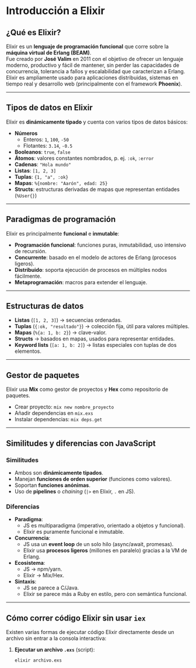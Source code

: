 # Introducción a Elixir

## ¿Qué es Elixir?
Elixir es un **lenguaje de programación funcional** que corre sobre la **máquina virtual de Erlang (BEAM)**.  
Fue creado por **José Valim** en 2011 con el objetivo de ofrecer un lenguaje moderno, productivo y fácil de mantener, sin perder las capacidades de concurrencia, tolerancia a fallos y escalabilidad que caracterizan a Erlang.  
Elixir es ampliamente usado para aplicaciones distribuidas, sistemas en tiempo real y desarrollo web (principalmente con el framework **Phoenix**).

---

## Tipos de datos en Elixir
Elixir es **dinámicamente tipado** y cuenta con varios tipos de datos básicos:
- **Números**
  - Enteros: `1`, `100`, `-50`
  - Flotantes: `3.14`, `-0.5`
- **Booleanos**: `true`, `false`
- **Átomos**: valores constantes nombrados, p. ej. `:ok`, `:error`
- **Cadenas**: `"Hola mundo"`
- **Listas**: `[1, 2, 3]`
- **Tuplas**: `{1, "a", :ok}`
- **Mapas**: `%{nombre: "Aarón", edad: 25}`
- **Structs**: estructuras derivadas de mapas que representan entidades (`%User{}`)

---

## Paradigmas de programación
Elixir es principalmente **funcional** e **inmutable**:
- **Programación funcional**: funciones puras, inmutabilidad, uso intensivo de recursión.  
- **Concurrente**: basado en el modelo de actores de Erlang (procesos ligeros).  
- **Distribuido**: soporta ejecución de procesos en múltiples nodos fácilmente.  
- **Metaprogramación**: macros para extender el lenguaje.  

---

## Estructuras de datos
- **Listas** (`[1, 2, 3]`) → secuencias ordenadas.  
- **Tuplas** (`{:ok, "resultado"}`) → colección fija, útil para valores múltiples.  
- **Mapas** (`%{a: 1, b: 2}`) → clave-valor.  
- **Structs** → basados en mapas, usados para representar entidades.  
- **Keyword lists** (`[a: 1, b: 2]`) → listas especiales con tuplas de dos elementos.  

---

## Gestor de paquetes
Elixir usa **Mix** como gestor de proyectos y **Hex** como repositorio de paquetes.  
- Crear proyecto: `mix new nombre_proyecto`  
- Añadir dependencias en `mix.exs`  
- Instalar dependencias: `mix deps.get`

---

## Similitudes y diferencias con JavaScript

### Similitudes
- Ambos son **dinámicamente tipados**.  
- Manejan **funciones de orden superior** (funciones como valores).  
- Soportan **funciones anónimas**.  
- Uso de **pipelines** o *chaining* (`|>` en Elixir, `.` en JS).  

### Diferencias
- **Paradigma**:  
  - JS es multiparadigma (imperativo, orientado a objetos y funcional).  
  - Elixir es puramente funcional e inmutable.  
- **Concurrencia**:  
  - JS usa un **event loop** de un solo hilo (async/await, promesas).  
  - Elixir usa **procesos ligeros** (millones en paralelo) gracias a la VM de Erlang.  
- **Ecosistema**:  
  - JS → npm/yarn.  
  - Elixir → Mix/Hex.  
- **Sintaxis**:  
  - JS se parece a C/Java.  
  - Elixir se parece más a Ruby en estilo, pero con semántica funcional.  

---

## Cómo correr código Elixir sin usar `iex`
Existen varias formas de ejecutar código Elixir directamente desde un archivo sin entrar a la consola interactiva:

1. **Ejecutar un archivo `.exs`** (script):  
   ```bash
   elixir archivo.exs
